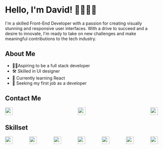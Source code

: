 # Hello, I'm David! 👋👨🏿‍💻

I'm a skilled Front-End Developer with a passion for creating visually stunning and responsive user interfaces. With a drive to succeed and a desire to innovate, I'm ready to take on new challenges and make meaningful contributions to the tech industry.

## About Me
- 💪🏽Aspiring to be a full stack developer
- 🛠 Skilled in UI designer
- 🌱 Currently learning React
- 💼 Seeking my first job as a developer

## Contact Me
<div style="display:flex; justify-content: space-between; align-items: center;">
  <a href="https://twitter.com/ola_dayve"><img height="25" width="25" src="https://cdn.simpleicons.org/twitter/" /></a>
  <a href="https://www.linkedin.com/in/olanrewaju-david/"><img height="25" width="25" src="https://cdn.simpleicons.org/linkedin/" /></a>
  <a href="mailto:davidolanrewaju538@gmail.com"><img height="25" width="25" src="https://cdn.simpleicons.org/gmail/" /></a>
</div>

## Skillset
<div style="display:flex; justify-content: space-between; align-items: center;">
  <a href="#"><img height="25" width="25" src="https://cdn.simpleicons.org/html5/" /></a>
  <a href="#"><img height="25" width="25" src="https://cdn.simpleicons.org/css3/" /></a>
  <a href="#"><img height="25" width="25" src="https://cdn.simpleicons.org/javascript/" /></a>
  <a href="#"><img height="25" width="25" src="https://cdn.simpleicons.org/bootstrap/" /></a>
  <a href="#"><img height="25" width="25" src="https://cdn.simpleicons.org/react/" /></a>
  <a href="#"><img height="25" width="25" src="https://cdn.simpleicons.org/jest/" /></a>
  <a href="#"><img height="25" width="25" src="https://cdn.simpleicons.org/figma/" /></a>
</div>

<!-- ## My StatCard
<!-- [![David's GitHub stats](https://github-readme-stats.vercel.app/api?username=dave-prog&show_icons=true&theme=github_dark_dimmed)](https://github.com/dave-prog/github-readme-stats) -->
<!-- [![Top Langs](https://github-readme-stats.vercel.app/api/top-langs/?username=dave-prog&hide_progress=true&layout=compact&theme=github_dark_dimmed)](https://github.com/dave-prog/github-readme-stats) -->



<!-- My proficiency in HTML, CSS, Bootstrap, and JavaScript allows me to produce high-quality code that meets project requirements and exceeds client expectations. Also, aspiring to be a Full-Stack Developer, I'm dedicated to continuous learning and staying up-to-date with industry trends and best practices. Currently seeking new job opportunities to contribute to exciting projects and further develop my skills. With a drive to succeed and a desire to innovate, I'm ready to take on new challenges and make meaningful contributions to the tech industry.-->
<!--
**dave-prog/dave-prog** is a ✨ _special_ ✨ repository because it+98s `README.md` (this file) appears on your GitHub profile.

Here are some ideas to get you started:

- 🔭 I’m currently working on ...
- 🌱 I’m currently learning ...
- 👯 I’m looking to collaborate on ...
- 🤔 I’m looking for help with ...
- 💬 Ask me about ...
- 📫 How to reach me: ...
- 😄 Pronouns: ...
- ⚡ Fun fact: ...
-->
